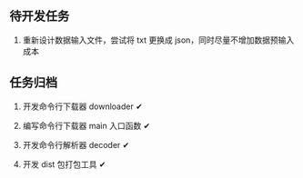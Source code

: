 
## 待开发任务

1. 重新设计数据输入文件，尝试将 txt 更换成 json，同时尽量不增加数据预输入成本

## 任务归档

1. 开发命令行下载器 downloader ✔

2. 编写命令行下载器 main 入口函数 ✔

3. 开发命令行解析器 decoder ✔

4. 开发 dist 包打包工具 ✔